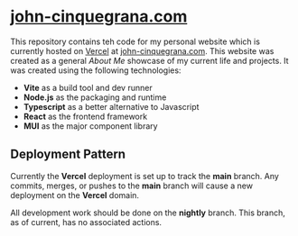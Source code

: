 # [john-cinquegrana.com](john-cinquegrana.com)

This repository contains teh code for my personal website which is currently hosted on [Vercel](https://vercel.com/) at [john-cinquegrana.com](https://www.john-cinquegrana.com/). This website was created as a general *About Me* showcase of my current life and projects. It was created using the following technologies:
- **Vite** as a build tool and dev runner
- **Node.js** as the packaging and runtime
- **Typescript** as a better alternative to Javascript
- **React** as the frontend framework
- **MUI** as the major component library

## Deployment Pattern

Currently the **Vercel** deployment is set up to track the **main** branch. Any commits, merges, or pushes to the **main** branch will cause a new deployment on the **Vercel** domain.

All development work should be done on the **nightly** branch. This branch, as of current, has no associated actions.
